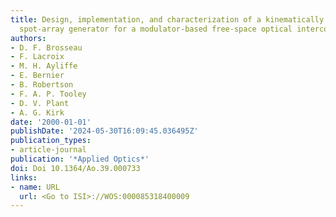```yaml
---
title: Design, implementation, and characterization of a kinematically aligned, cascaded
  spot-array generator for a modulator-based free-space optical interconnect
authors:
- D. F. Brosseau
- F. Lacroix
- M. H. Ayliffe
- E. Bernier
- B. Robertson
- F. A. P. Tooley
- D. V. Plant
- A. G. Kirk
date: '2000-01-01'
publishDate: '2024-05-30T16:09:45.036495Z'
publication_types:
- article-journal
publication: '*Applied Optics*'
doi: Doi 10.1364/Ao.39.000733
links:
- name: URL
  url: <Go to ISI>://WOS:000085318400009
---
```

